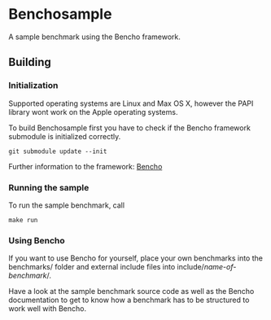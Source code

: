 # Benchosample

A sample benchmark using the Bencho framework.

## Building

### Initialization

Supported operating systems are Linux and Max OS X, however the PAPI library wont work on the Apple operating systems.

To build Benchosample first you have to check if the Bencho framework submodule is initialized correctly.

	git submodule update --init

Further information to the framework: [Bencho](https://github.com/schwald/bencho)

### Running the sample

To run the sample benchmark, call

	make run

### Using Bencho

If you want to use Bencho for yourself, place your own benchmarks into the benchmarks/ folder and external include files into include/_name-of-benchmark_/.

Have a look at the sample benchmark source code as well as the Bencho documentation to get to know how a benchmark has to be structured to work well with Bencho.